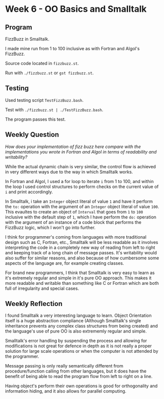 # Week 6 - OO Basics and Smalltalk

## Program

FizzBuzz in Smalltalk.

I made mine run from 1 to 100 inclusive as with Fortran and Algol's FizzBuzz.

Source code located in `fizzbuzz.st`.

Run with `./fizzbuzz.st` or `gst fizzbuzz.st`.

## Testing

Used testing script `TestFizzBuzz.bash`.

Test with `./fizzbuzz.st | ./TestFizzBuzz.bash`.

The program passes this test.

## Weekly Question

*How does your implementation of fizz buzz here compare with the
implementations you wrote in Fortran and Algol in terms of readability and
writability?*

While the actual dynamic chain is very similar, the control flow is achieved
in very different ways due to the way in which Smalltalk works.

In Fortran and Algol, I used a for loop to iterate `i` from 1 to 100, and within
the loop I used control structures to perform checks on the current
value of `i` and print accordingly.

In Smalltalk, i take an `Integer` object literal of value `1` and have it
perform the `to:` operation with the argument of an `Integer` object literal of
value `100`.
This evaultes to create an object of `Interval` that goes from `1` to `100`
inclusive with the default step of `1`, which I have perform the `do:` operation
with the argument of an instance of a code block that performs the FizzBuzz logic,
which I won't go into further.

I think for programmer's coming from languages with more traditional design such as
C, Fortran, etc., Smalltalk will be less readable as it involves interpreting the code
in a completely new way of reading from left to right and keeping track of a long chain
of message passes. It's writability would also suffer for similar reasons, and also
because of how cumbersome some aspects of the language are, for example creating classes.

For brand new programmers, I think that Smalltalk is very easy to learn as it's extremely
regular and simple in it's pure OO approach. This makes it more readable and writable than
something like C or Fortran which are both full of irregularity and special cases.

## Weekly Reflection

I found Smalltalk a very interesting language to learn. Object Orientation itself is a
huge abstraction compliance (Although Smalltalk's single inheritance prevents any complex
class structures from being created) and the language's use of pure OO is also extrememly
regular and simple.

Smalltalk's error handling by suspending the process and allowing for modifications is
not great for defence in depth as it is not really a proper solution for large scale
operations or when the computer is not attended by the programmer.

Message passing is only really semantically different from procedure/function calling from
other languages, but it does have the benefit of being able to read the program flow
from left to right on a line.

Having object's perform their own operations is good for orthogonality and information
hiding, and it also allows for parallel computing.

